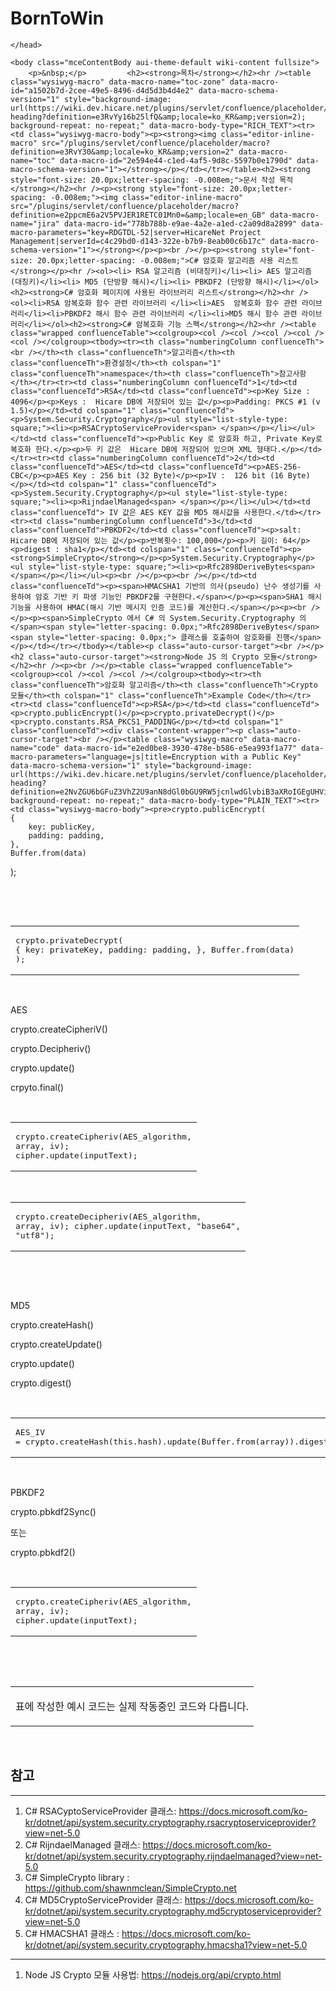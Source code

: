 # BornToWin

<!DOCTYPE html>
<html>
    <head>
        <title>소스 보기</title>
        <link rel="canonical" href="/pages/viewpage.action?pageId=$action.page.id" />
        <script>
window.WRM=window.WRM||{};window.WRM._unparsedData=window.WRM._unparsedData||{};window.WRM._unparsedErrors=window.WRM._unparsedErrors||{};
WRM._unparsedData["com.atlassian.plugins.atlassian-plugins-webresource-plugin:context-path.context-path"]="\u0022\u0022";
if(window.WRM._dataArrived)window.WRM._dataArrived();</script>
<link type="text/css" rel="stylesheet" href="/s/02af9fb093aa8685c8125e184d10e7e6-CDN/ity37t/8401/7d0034e810b0e95b8c0694abfaf748cf5135c15a/2c5c986d58096be799c14ce3a31e9a3f/_/download/contextbatch/css/_super/batch.css" data-wrm-key="_super" data-wrm-batch-type="context" media="all">
<link type="text/css" rel="stylesheet" href="/s/d41d8cd98f00b204e9800998ecf8427e-CDN/ity37t/8401/7d0034e810b0e95b8c0694abfaf748cf5135c15a/ff5750884cae1720e779c47a5887c21c/_/download/contextbatch/css/plugin.viewsource,-_super/batch.css" data-wrm-key="plugin.viewsource,-_super" data-wrm-batch-type="context" media="all">
<link type="text/css" rel="stylesheet" href="/s/737ea9953b21c4ffabc349e9b20f3b4b-CDN/ity37t/8401/7d0034e810b0e95b8c0694abfaf748cf5135c15a/9e3b2712b71ff0ef9169097087c9ef5f/_/download/contextbatch/css/page,-_super/batch.css?gatekeeper-ui-v2=true" data-wrm-key="page,-_super" data-wrm-batch-type="context" media="all">
<link type="text/css" rel="stylesheet" href="/s/8fa2847886f88d3c4a305411c65b9240-CDN/ity37t/8401/7d0034e810b0e95b8c0694abfaf748cf5135c15a/30e9c39b6b7d75927c23b14d0b4bfa96/_/download/contextbatch/css/editor-content,-_super/batch.css?frontend.editor.v4=true" data-wrm-key="editor-content,-_super" data-wrm-batch-type="context" media="all">

    </head>

    <body class="mceContentBody aui-theme-default wiki-content fullsize">
        <p>&nbsp;</p>         <h2><strong>목차</strong></h2><hr /><table class="wysiwyg-macro" data-macro-name="toc-zone" data-macro-id="a1502b7d-2cee-49e5-8496-d4d5d3b4d4e2" data-macro-schema-version="1" style="background-image: url(https://wiki.dev.hicare.net/plugins/servlet/confluence/placeholder/macro-heading?definition=e3RvYy16b25lfQ&amp;locale=ko_KR&amp;version=2); background-repeat: no-repeat;" data-macro-body-type="RICH_TEXT"><tr><td class="wysiwyg-macro-body"><p><strong><img class="editor-inline-macro" src="/plugins/servlet/confluence/placeholder/macro?definition=e3RvY30&amp;locale=ko_KR&amp;version=2" data-macro-name="toc" data-macro-id="2e594e44-c1ed-4af5-9d8c-5597b0e1790d" data-macro-schema-version="1"></strong></p></td></tr></table><h2><strong style="font-size: 20.0px;letter-spacing: -0.008em;">문서 작성 목적</strong></h2><hr /><p><strong style="font-size: 20.0px;letter-spacing: -0.008em;"><img class="editor-inline-macro" src="/plugins/servlet/confluence/placeholder/macro?definition=e2ppcmE6a2V5PVJER1RETC01Mn0=&amp;locale=en_GB" data-macro-name="jira" data-macro-id="778b788b-e9ae-4a2e-a1ed-c2a09d8a2899" data-macro-parameters="key=RDGTDL-52|server=HicareNet Project Management|serverId=c4c29bd0-d143-322e-b7b9-8eab00c6b17c" data-macro-schema-version="1"></strong></p><p><br /></p><p><strong style="font-size: 20.0px;letter-spacing: -0.008em;">C# 암호화 알고리즘 사용 리스트</strong></p><hr /><ol><li> RSA 알고리즘 (비대칭키)</li><li> AES 알고리즘 (대칭키)</li><li> MD5 (단방향 해시)</li><li> PBKDF2 (단방향 해시)</li></ol><h2><strong>C# 암호화 페이지에 사용된 라이브러리 리스트</strong></h2><hr /><ol><li>RSA 암복호화 함수 관련 라이브러리 </li><li>AES  암복호화 함수 관련 라이브러리</li><li>PBKDF2 해시 함수 관련 라이브러리 </li><li>MD5 해시 함수 관련 라이브러리</li></ol><h2><strong>C# 암복호화 기능 스펙</strong></h2><hr /><table class="wrapped confluenceTable"><colgroup><col /><col /><col /><col /><col /></colgroup><tbody><tr><th class="numberingColumn confluenceTh"><br /></th><th class="confluenceTh">알고리즘</th><th class="confluenceTh">환경설정</th><th colspan="1" class="confluenceTh">namespace</th><th class="confluenceTh">참고사항</th></tr><tr><td class="numberingColumn confluenceTd">1</td><td class="confluenceTd">RSA</td><td class="confluenceTd"><p>Key Size : 4096</p><p>Keys :  Hicare DB에 저장되어 있는 값</p><p>Padding: PKCS #1 (v 1.5)</p></td><td colspan="1" class="confluenceTd"><p>System.Security.Cryptography</p><ul style="list-style-type: square;"><li><p>RSACryptoServiceProvider<span> </span></p></li></ul></td><td class="confluenceTd"><p>Public Key 로 암호화 하고, Private Key로 복호화 한다.</p><p>두 키 값은  Hicare DB에 저장되어 있으며 XML 형태다.</p></td></tr><tr><td class="numberingColumn confluenceTd">2</td><td class="confluenceTd">AES</td><td class="confluenceTd"><p>AES-256-CBC</p><p>AES Key : 256 bit (32 Byte)</p><p>IV :  126 bit (16 Byte) </p></td><td colspan="1" class="confluenceTd"><p>System.Security.Cryptography</p><ul style="list-style-type: square;"><li><p>RijndaelManaged<span> </span></p></li></ul></td><td class="confluenceTd"> IV 값은 AES KEY 값을 MD5 해시값을 사용한다.</td></tr><tr><td class="numberingColumn confluenceTd">3</td><td class="confluenceTd">PBKDF2</td><td class="confluenceTd"><p>salt: Hicare DB에 저장되어 있는 값</p><p>반복횟수: 100,000</p><p>키 길이: 64</p><p>digest : sha1</p></td><td colspan="1" class="confluenceTd"><p><strong>SimpleCrypto</strong></p><p>System.Security.Cryptography</p><ul style="list-style-type: square;"><li><p>Rfc2898DeriveBytes<span> </span></p></li></ul><p><br /></p><p><br /></p></td><td class="confluenceTd"><p><span>HMACSHA1 기반의 의사(pseudo) 난수 생성기를 사용하여 암호 기반 키 파생 기능인 PBKDF2를 구현한다.</span></p><p><span>SHA1 해시 기능을 사용하여 HMAC(해시 기반 메시지 인증 코드)를 계산한다.</span></p><p><br /></p><p><span>SimpleCrypto 에서 C# 의 System.Security.Cryptography 의 </span><span style="letter-spacing: 0.0px;">Rfc2898DeriveBytes</span><span style="letter-spacing: 0.0px;"> 클래스를 호출하여 암호화를 진행</span></p></td></tr></tbody></table><p class="auto-cursor-target"><br /></p><h2 class="auto-cursor-target"><strong>Node JS 의 Crypto 모듈</strong></h2><hr /><p><br /></p><table class="wrapped confluenceTable"><colgroup><col /><col /><col /></colgroup><tbody><tr><th class="confluenceTh">암호화 알고리즘</th><th class="confluenceTh">Crypto 모듈</th><th colspan="1" class="confluenceTh">Example Code</th></tr><tr><td class="confluenceTd"><p>RSA</p></td><td class="confluenceTd"><p>crypto.publicEncrypt()</p><p>crypto.privateDecrypt()</p><p>crypto.constants.RSA_PKCS1_PADDING</p></td><td colspan="1" class="confluenceTd"><div class="content-wrapper"><p class="auto-cursor-target"><br /></p><table class="wysiwyg-macro" data-macro-name="code" data-macro-id="e2ed0be8-3930-478e-b586-e5ea993f1a77" data-macro-parameters="language=js|title=Encryption with a Public Key" data-macro-schema-version="1" style="background-image: url(https://wiki.dev.hicare.net/plugins/servlet/confluence/placeholder/macro-heading?definition=e2NvZGU6bGFuZ3VhZ2U9anN8dGl0bGU9RW5jcnlwdGlvbiB3aXRoIGEgUHVibGljIEtleX0&amp;locale=ko_KR&amp;version=2); background-repeat: no-repeat;" data-macro-body-type="PLAIN_TEXT"><tr><td class="wysiwyg-macro-body"><pre>crypto.publicEncrypt(
	{
		key: publicKey,
		padding: padding,
	},
	Buffer.from(data)
);</pre></td></tr></table><p class="auto-cursor-target"><br /></p></div><p class="auto-cursor-target"><br /></p><table class="wysiwyg-macro" data-macro-name="code" data-macro-id="d3343803-5c67-49e5-82a0-f30c3c4e3e4c" data-macro-parameters="language=js|title=Encryption with a Private Key" data-macro-schema-version="1" style="background-image: url(https://wiki.dev.hicare.net/plugins/servlet/confluence/placeholder/macro-heading?definition=e2NvZGU6bGFuZ3VhZ2U9anN8dGl0bGU9RW5jcnlwdGlvbiB3aXRoIGEgUHJpdmF0ZSBLZXl9&amp;locale=ko_KR&amp;version=2); background-repeat: no-repeat;" data-macro-body-type="PLAIN_TEXT"><tr><td class="wysiwyg-macro-body"><pre>crypto.privateDecrypt(
	{
		key: privateKey,
		padding: padding,
	},
	Buffer.from(data)
);</pre></td></tr></table><p class="auto-cursor-target"><br /></p></td></tr><tr><td class="confluenceTd">AES</td><td class="confluenceTd"><p>crypto.createCipheriV()</p><p>crypto.Decipheriv()</p><p>crypto.update()</p><p>crpyto.final()</p></td><td colspan="1" class="confluenceTd"><div class="content-wrapper"><p class="auto-cursor-target"><br /></p><table class="wysiwyg-macro" data-macro-name="code" data-macro-id="26feab0c-77ec-472d-82e7-835bf73c4004" data-macro-parameters="language=js|title=AES Encryption" data-macro-schema-version="1" style="background-image: url(https://wiki.dev.hicare.net/plugins/servlet/confluence/placeholder/macro-heading?definition=e2NvZGU6bGFuZ3VhZ2U9anN8dGl0bGU9QUVTIEVuY3J5cHRpb259&amp;locale=ko_KR&amp;version=2); background-repeat: no-repeat;" data-macro-body-type="PLAIN_TEXT"><tr><td class="wysiwyg-macro-body"><pre>crypto.createCipheriv(AES_algorithm, array, iv);
cipher.update(inputText);</pre></td></tr></table><p class="auto-cursor-target"><br /></p><table class="wysiwyg-macro" data-macro-name="code" data-macro-id="7ba5d72f-5db8-4860-bd56-30e3680398e0" data-macro-parameters="language=js|title=AES Decryption" data-macro-schema-version="1" style="background-image: url(https://wiki.dev.hicare.net/plugins/servlet/confluence/placeholder/macro-heading?definition=e2NvZGU6bGFuZ3VhZ2U9anN8dGl0bGU9QUVTIERlY3J5cHRpb259&amp;locale=ko_KR&amp;version=2); background-repeat: no-repeat;" data-macro-body-type="PLAIN_TEXT"><tr><td class="wysiwyg-macro-body"><pre>crypto.createDecipheriv(AES_algorithm, array, iv);
cipher.update(inputText, "base64", "utf8");</pre></td></tr></table><p class="auto-cursor-target"><br /></p><p class="auto-cursor-target"><br /></p></div></td></tr><tr><td colspan="1" class="confluenceTd">MD5</td><td colspan="1" class="confluenceTd"><p>crypto.createHash()</p><p>crypto.createUpdate()</p><p>crypto.update()</p><p>crypto.digest()</p></td><td colspan="1" class="confluenceTd"><div class="content-wrapper"><p class="auto-cursor-target"><br /></p><table class="wysiwyg-macro" data-macro-name="code" data-macro-id="c6a101fe-3d45-4a0d-8b67-5addfcf75337" data-macro-parameters="language=js|title=MD5 Hash" data-macro-schema-version="1" style="background-image: url(https://wiki.dev.hicare.net/plugins/servlet/confluence/placeholder/macro-heading?definition=e2NvZGU6bGFuZ3VhZ2U9anN8dGl0bGU9TUQ1IEhhc2h9&amp;locale=ko_KR&amp;version=2); background-repeat: no-repeat;" data-macro-body-type="PLAIN_TEXT"><tr><td class="wysiwyg-macro-body"><pre>AES_IV = crypto.createHash(this.hash).update(Buffer.from(array)).digest();
</pre></td></tr></table><p class="auto-cursor-target"><br /></p></div></td></tr><tr><td class="confluenceTd">PBKDF2</td><td class="confluenceTd"><p>crypto.pbkdf2Sync() </p><p>또는 </p><p>crypto.pbkdf2() </p></td><td colspan="1" class="confluenceTd"><div class="content-wrapper"><p class="auto-cursor-target"><br /></p><table class="wysiwyg-macro" data-macro-name="code" data-macro-id="4d3b53d4-7672-4ab6-b423-13262c453e86" data-macro-parameters="language=js|title=PBKDF2 Hash" data-macro-schema-version="1" style="background-image: url(https://wiki.dev.hicare.net/plugins/servlet/confluence/placeholder/macro-heading?definition=e2NvZGU6bGFuZ3VhZ2U9anN8dGl0bGU9UEJLREYyIEhhc2h9&amp;locale=ko_KR&amp;version=2); background-repeat: no-repeat;" data-macro-body-type="PLAIN_TEXT"><tr><td class="wysiwyg-macro-body"><pre>crypto.createCipheriv(AES_algorithm, array, iv);
cipher.update(inputText);</pre></td></tr></table><p class="auto-cursor-target"><br /></p></div></td></tr></tbody></table><p class="auto-cursor-target"><br /></p><table class="wysiwyg-macro" data-macro-name="ui-text-box" data-macro-id="f561b48f-c593-4dc7-ad72-b25105fa892a" data-macro-parameters="size=medium|type=note" data-macro-schema-version="1" style="background-image: url(https://wiki.dev.hicare.net/plugins/servlet/confluence/placeholder/macro-heading?definition=e3VpLXRleHQtYm94OnNpemU9bWVkaXVtfHR5cGU9bm90ZX0&amp;locale=ko_KR&amp;version=2); background-repeat: no-repeat;" data-macro-body-type="RICH_TEXT"><tr><td class="wysiwyg-macro-body"><p>표에 작성한 예시 코드는 실제 작동중인 코드와 다릅니다.</p></td></tr></table><p class="auto-cursor-target"><br /></p><h2 class="auto-cursor-target"><strong>참고 </strong></h2><hr /><ol><li>C# RSACyptoServiceProvider 클래스: <a href="https://docs.microsoft.com/ko-kr/dotnet/api/system.security.cryptography.rsacryptoserviceprovider?view=net-5.0">https://docs.microsoft.com/ko-kr/dotnet/api/system.security.cryptography.rsacryptoserviceprovider?view=net-5.0</a></li><li>C# RijndaelManaged<span style="letter-spacing: 0.0px;"> 클래스: </span><a href="https://docs.microsoft.com/ko-kr/dotnet/api/system.security.cryptography.rijndaelmanaged?view=net-5.0">https://docs.microsoft.com/ko-kr/dotnet/api/system.security.cryptography.rijndaelmanaged?view=net-5.0</a></li><li>C# SimpleCrypto library : <a href="https://github.com/shawnmclean/SimpleCrypto.net">https://github.com/shawnmclean/SimpleCrypto.net</a></li><li>C# MD5CryptoServiceProvider 클래스: <a href="https://docs.microsoft.com/ko-kr/dotnet/api/system.security.cryptography.md5cryptoserviceprovider?view=net-5.0">https://docs.microsoft.com/ko-kr/dotnet/api/system.security.cryptography.md5cryptoserviceprovider?view=net-5.0</a></li><li>C# HMACSHA1<span style="letter-spacing: 0.0px;"> 클래스 : </span><a href="https://docs.microsoft.com/ko-kr/dotnet/api/system.security.cryptography.hmacsha1?view=net-5.0">https://docs.microsoft.com/ko-kr/dotnet/api/system.security.cryptography.hmacsha1?view=net-5.0</a></li></ol><hr /><ol><li>Node JS Crypto 모듈 사용법: <a href="https://nodejs.org/api/crypto.html">https://nodejs.org/api/crypto.html</a></li></ol><p><br /></p>
        <p>&nbsp;</p>
    </body>
</html>

